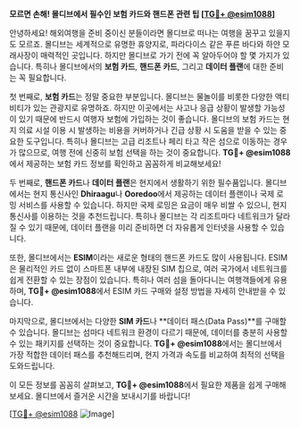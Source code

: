 **모르면 손해! 몰디브에서 필수인 보험 카드와 핸드폰 관련 팁 [[TG💪+ @esim1088](https://t.me/s/esim1088)]**

안녕하세요! 해외여행을 준비 중이신 분들이라면 몰디브로 떠나는 여행을 꿈꾸고 있을지도 모르죠. 몰디브는 세계적으로 유명한 휴양지로, 파라다이스 같은 푸른 바다와 하얀 모래사장이 매력적인 곳입니다. 하지만 몰디브로 가기 전에 꼭 알아두어야 할 몇 가지가 있습니다. 특히나 몰디브에서의 **보험 카드**, **핸드폰 카드**, 그리고 **데이터 플랜**에 대한 준비는 꼭 필요합니다.

첫 번째로, **보험 카드**는 정말 중요한 부분입니다. 몰디브는 물놀이를 비롯한 다양한 액티비티가 있는 관광지로 유명하죠. 하지만 이곳에서는 사고나 응급 상황이 발생할 가능성이 있기 때문에 반드시 여행자 보험에 가입하는 것이 좋습니다. 몰디브의 보험 카드는 현지 의료 시설 이용 시 발생하는 비용을 커버하거나 긴급 상황 시 도움을 받을 수 있는 중요한 도구입니다. 특히나 몰디브는 고급 리조트나 페리 타고 작은 섬으로 이동하는 경우가 많으므로, 여행 전에 신중히 보험 선택을 하는 것이 중요합니다. **TG💪+ @esim1088**에서 제공하는 보험 카드 정보를 확인하고 꼼꼼하게 비교해보세요!

두 번째로, **핸드폰 카드**나 **데이터 플랜**은 현지에서 생활하기 위한 필수품입니다. 몰디브에서는 현지 통신사인 **Dhiraagu**나 **Ooredoo**에서 제공하는 데이터 플랜이나 국제 로밍 서비스를 사용할 수 있습니다. 하지만 국제 로밍은 요금이 매우 비쌀 수 있으니, 현지 통신사를 이용하는 것을 추천드립니다. 특히나 몰디브는 각 리조트마다 네트워크가 달라질 수 있기 때문에, 데이터 플랜을 미리 준비하면 더 자유롭게 인터넷을 사용할 수 있습니다.

또한, 몰디브에서는 **ESIM**이라는 새로운 형태의 핸드폰 카드도 많이 사용됩니다. ESIM은 물리적인 카드 없이 스마트폰 내부에 내장된 SIM 칩으로, 여러 국가에서 네트워크를 쉽게 전환할 수 있는 장점이 있습니다. 특히나 여러 섬을 돌아다니는 여행객들에게 유용하며, **TG💪+ @esim1088**에서 ESIM 카드 구매와 설정 방법을 자세히 안내받을 수 있습니다.

마지막으로, 몰디브에서는 다양한 **SIM 카드**나 **데이터 패스(Data Pass)**를 구매할 수 있습니다. 몰디브는 섬마다 네트워크 환경이 다르기 때문에, 데이터를 충분히 사용할 수 있는 패키지를 선택하는 것이 중요합니다. **TG💪+ @esim1088**에서는 몰디브에서 가장 적합한 데이터 패스를 추천해드리며, 현지 가격과 속도를 비교하여 최적의 선택을 도와드립니다.

이 모든 정보를 꼼꼼히 살펴보고, **TG💪+ @esim1088**에서 필요한 제품을 쉽게 구매해보세요. 몰디브에서 즐거운 시간을 보내시기를 바랍니다!

[[TG💪+ @esim1088](https://t.me/s/esim1088) ![Image](https://i.postimg.cc/Y0z9fWf4/image.png)]
